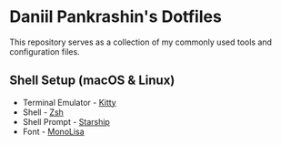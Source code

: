 # Daniil Pankrashin's Dotfiles

This repository serves as a collection of my commonly used tools and configuration files.

## Shell Setup (macOS & Linux)

- Terminal Emulator - [Kitty](https://sw.kovidgoyal.net/kitty/)
- Shell - [Zsh](https://www.zsh.org)
- Shell Prompt - [Starship](https://starship.rs)
- Font - [MonoLisa](https://www.monolisa.dev)
